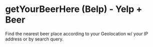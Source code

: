 # getYourBeerHere (Belp) - Yelp + Beer

Find the nearest beer place according to your Geolocation w/ your IP address or by search query.
